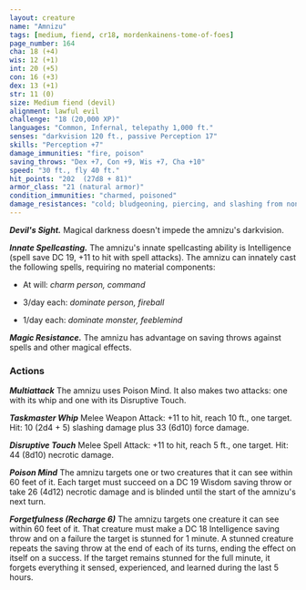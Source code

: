 ```yaml
---
layout: creature
name: "Amnizu"
tags: [medium, fiend, cr18, mordenkainens-tome-of-foes]
page_number: 164
cha: 18 (+4)
wis: 12 (+1)
int: 20 (+5)
con: 16 (+3)
dex: 13 (+1)
str: 11 (0)
size: Medium fiend (devil)
alignment: lawful evil
challenge: "18 (20,000 XP)"
languages: "Common, Infernal, telepathy 1,000 ft."
senses: "darkvision 120 ft., passive Perception 17"
skills: "Perception +7"
damage_immunities: "fire, poison"
saving_throws: "Dex +7, Con +9, Wis +7, Cha +10"
speed: "30 ft., fly 40 ft."
hit_points: "202  (27d8 + 81)"
armor_class: "21 (natural armor)"
condition_immunities: "charmed, poisoned"
damage_resistances: "cold; bludgeoning, piercing, and slashing from nonmagical attacks that aren't silvered"
---
```


***Devil's Sight.*** Magical darkness doesn't impede the amnizu's darkvision.

***Innate Spellcasting.*** The amnizu's innate spellcasting ability is Intelligence (spell save DC 19, +11 to hit with spell attacks). The amnizu can innately cast the following spells, requiring no material components:

* At will: <i>charm person, command</i>

* 3/day each: <i>dominate person, fireball</i>

* 1/day each: <i>dominate monster, feeblemind</i>

***Magic Resistance.*** The amnizu has advantage on saving throws against spells and other magical effects.

### Actions

***Multiattack*** The amnizu uses Poison Mind. It also makes two attacks: one with its whip and one with its Disruptive Touch.

***Taskmaster Whip*** Melee Weapon Attack: +11 to hit, reach 10 ft., one target. Hit: 10 (2d4 + 5) slashing damage plus 33 (6d10) force damage.

***Disruptive Touch*** Melee Spell Attack: +11 to hit, reach 5 ft., one target. Hit: 44 (8d10) necrotic damage.

***Poison Mind*** The amnizu targets one or two creatures that it can see within 60 feet of it. Each target must succeed on a DC 19 Wisdom saving throw or take 26 (4d12) necrotic damage and is blinded until the start of the amnizu's next turn.

***Forgetfulness (Recharge 6)*** The amnizu targets one creature it can see within 60 feet of it. That creature must make a DC 18 Intelligence saving throw and on a failure the target is stunned for 1 minute. A stunned creature repeats the saving throw at the end of each of its turns, ending the effect on itself on a success. If the target remains stunned for the full minute, it forgets everything it sensed, experienced, and learned during the last 5 hours.
